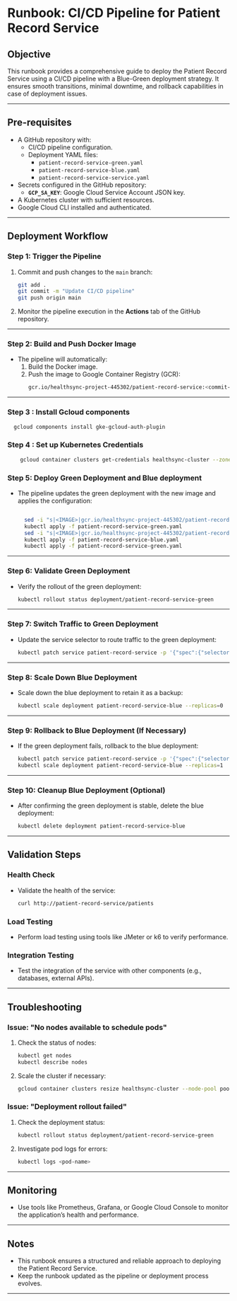 
# Runbook: CI/CD Pipeline for Patient Record Service

## Objective

This runbook provides a comprehensive guide to deploy the Patient Record Service using a CI/CD pipeline with a Blue-Green deployment strategy. It ensures smooth transitions, minimal downtime, and rollback capabilities in case of deployment issues.

---

## Pre-requisites

- A GitHub repository with:
  - CI/CD pipeline configuration.
  - Deployment YAML files:
    - `patient-record-service-green.yaml`
    - `patient-record-service-blue.yaml`
    - `patient-record-service-service.yaml`
- Secrets configured in the GitHub repository:
  - **`GCP_SA_KEY`**: Google Cloud Service Account JSON key.
- A Kubernetes cluster with sufficient resources.
- Google Cloud CLI installed and authenticated.

---

## Deployment Workflow

### Step 1: Trigger the Pipeline

1. Commit and push changes to the `main` branch:
   ```bash
   git add .
   git commit -m "Update CI/CD pipeline"
   git push origin main
   ```
2. Monitor the pipeline execution in the **Actions** tab of the GitHub repository.

---

### Step 2: Build and Push Docker Image

- The pipeline will automatically:
  1. Build the Docker image.
  2. Push the image to Google Container Registry (GCR):
     ```bash
     gcr.io/healthsync-project-445302/patient-record-service:<commit-sha>
     ```

---
### Step 3 : Install Gcloud components
```bash
  gcloud components install gke-gcloud-auth-plugin
```
### Step 4 : Set up Kubernetes Credentials
```bash
    gcloud container clusters get-credentials healthsync-cluster --zone us-east1 --project healthsync-project-445302
```
### Step 5: Deploy Green Deployment and Blue deployment

- The pipeline updates the green deployment with the new image and applies the configuration:
  ```bash

    sed -i "s|<IMAGE>|gcr.io/healthsync-project-445302/patient-record-service:${{ github.sha }}|g" patient-record-service-green.yaml
    kubectl apply -f patient-record-service-green.yaml
    sed -i "s|<IMAGE>|gcr.io/healthsync-project-445302/patient-record-service:${{ github.sha }}|g" patient-record-service-blue.yaml
    kubectl apply -f patient-record-service-blue.yaml
    kubectl apply -f patient-record-service-green.yaml
  ```

---

### Step 6: Validate Green Deployment

- Verify the rollout of the green deployment:
  ```bash
  kubectl rollout status deployment/patient-record-service-green
  ```

---

### Step 7: Switch Traffic to Green Deployment

- Update the service selector to route traffic to the green deployment:
  ```bash
  kubectl patch service patient-record-service -p '{"spec":{"selector":{"app":"patient-record-service-green"}}}'
  ```

---

### Step 8: Scale Down Blue Deployment

- Scale down the blue deployment to retain it as a backup:
  ```bash
  kubectl scale deployment patient-record-service-blue --replicas=0
  ```

---

### Step 9: Rollback to Blue Deployment (If Necessary)

- If the green deployment fails, rollback to the blue deployment:
  ```bash
  kubectl patch service patient-record-service -p '{"spec":{"selector":{"app":"patient-record-service-blue"}}}'
  kubectl scale deployment patient-record-service-blue --replicas=1
  ```

---

### Step 10: Cleanup Blue Deployment (Optional)

- After confirming the green deployment is stable, delete the blue deployment:
  ```bash
  kubectl delete deployment patient-record-service-blue
  ```

---

## Validation Steps

### Health Check

- Validate the health of the service:
  ```bash
  curl http://patient-record-service/patients
  ```

### Load Testing

- Perform load testing using tools like JMeter or k6 to verify performance.

### Integration Testing

- Test the integration of the service with other components (e.g., databases, external APIs).

---

## Troubleshooting

### Issue: "No nodes available to schedule pods"

1. Check the status of nodes:
   ```bash
   kubectl get nodes
   kubectl describe nodes
   ```
2. Scale the cluster if necessary:
   ```bash
   gcloud container clusters resize healthsync-cluster --node-pool pool-2 --num-nodes=3 --zone us-east1-c
   ```

### Issue: "Deployment rollout failed"

1. Check the deployment status:
   ```bash
   kubectl rollout status deployment/patient-record-service-green
   ```
2. Investigate pod logs for errors:
   ```bash
   kubectl logs <pod-name>
   ```

---

## Monitoring

- Use tools like Prometheus, Grafana, or Google Cloud Console to monitor the application’s health and performance.

---

## Notes

- This runbook ensures a structured and reliable approach to deploying the Patient Record Service.
- Keep the runbook updated as the pipeline or deployment process evolves.

---
